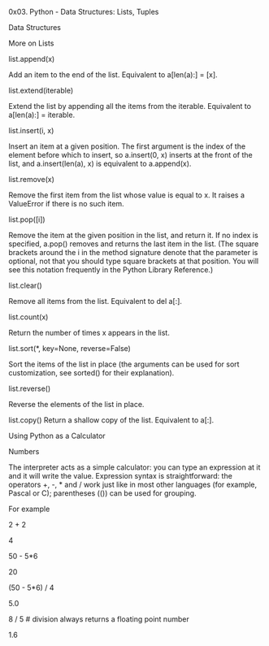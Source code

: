 0x03. Python - Data Structures: Lists, Tuples

Data Structures

 More on Lists

list.append(x)

Add an item to the end of the list. Equivalent to a[len(a):] = [x].

list.extend(iterable)

Extend the list by appending all the items from the iterable. Equivalent to a[len(a):] = iterable.

list.insert(i, x)

Insert an item at a given position. The first argument is the index of the element before which to insert, so a.insert(0, x) inserts at the front of the list, and a.insert(len(a), x) is equivalent to a.append(x).

list.remove(x)

Remove the first item from the list whose value is equal to x. It raises a ValueError if there is no such item.

list.pop([i])

Remove the item at the given position in the list, and return it. If no index is specified, a.pop() removes and returns the last item in the list. (The square brackets around the i in the method signature denote that the parameter is optional, not that you should type square brackets at that position. You will see this notation frequently in the Python Library Reference.)

list.clear()

Remove all items from the list. Equivalent to del a[:].

list.count(x)

Return the number of times x appears in the list.

list.sort(*, key=None, reverse=False)

Sort the items of the list in place (the arguments can be used for sort customization, see sorted() for their explanation).

list.reverse()

Reverse the elements of the list in place.

list.copy()
Return a shallow copy of the list. Equivalent to a[:].

Using Python as a Calculator

Numbers

The interpreter acts as a simple calculator: you can type an expression at it and it will write the value. Expression syntax is straightforward: the operators +, -, * and / work just like in most other languages (for example, Pascal or C); parentheses (()) can be used for grouping.

For example

2 + 2

4

50 - 5*6

20

(50 - 5*6) / 4

5.0

8 / 5  # division always returns a floating point number

1.6
